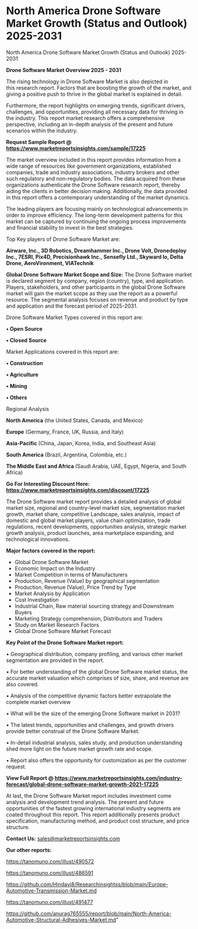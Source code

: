 # North America Drone Software Market Growth (Status and Outlook) 2025-2031
North America Drone Software Market Growth (Status and Outlook) 2025-2031

<Strong> Drone Software Market Overview 2025 - 2031</strong>

The rising technology in Drone Software Market is also depicted in this research report. Factors that are boosting the growth of the market, and giving a positive push to thrive in the global market is explained in detail.

Furthermore, the report highlights on emerging trends, significant drivers, challenges, and opportunities, providing all necessary data for thriving in the industry. This report market research offers a comprehensive perspective, including an in-depth analysis of the present and future scenarios within the industry.

<strong>Request Sample Report @ <a href=https://www.marketreportsinsights.com/sample/17225>https://www.marketreportsinsights.com/sample/17225</a></strong>

The market overview included in this report provides information from a wide range of resources like government organizations, established companies, trade and industry associations, industry brokers and other such regulatory and non-regulatory bodies. The data acquired from these organizations authenticate the Drone Software research report, thereby aiding the clients in better decision making. Additionally, the data provided in this report offers a contemporary understanding of the market dynamics.

The leading players are focusing mainly on technological advancements in order to improve efficiency. The long-term development patterns for this market can be captured by continuing the ongoing process improvements and financial stability to invest in the best strategies.

Top Key players of Drone Software Market are:

<strong>Airware, Inc., 3D Robotics, Dreamhammer Inc., Drone Volt, Dronedeploy Inc., 7ESRI, Pix4D, Precisionhawk Inc., Sensefly Ltd., Skyward Io, Delta Drone, AeroVironment, VIATechnik</strong>

<strong><b>Global Drone Software Market Scope and Size:</b></strong>
The Drone Software market is declared segment by company, region (country), type, and application. Players, stakeholders, and other participants in the global Drone Software market will gain the market scope as they use the report as a powerful resource. The segmental analysis focuses on revenue and product by type and application and the forecast period of 2025-2031.

Drone Software Market Types covered in this report are:

<strong>• Open Source

• Closed Source</strong>

Market Applications covered in this report are:

<strong>• Construction

• Agriculture

• Mining

• Others</strong> 

Regional Analysis

<strong>North America</strong> (the United States, Canada, and Mexico)

<strong>Europe</strong> (Germany, France, UK, Russia, and Italy)

<strong>Asia-Pacific</strong> (China, Japan, Korea, India, and Southeast Asia)

<strong>South America</strong> (Brazil, Argentina, Colombia, etc.)

<strong>The Middle East and Africa</strong> (Saudi Arabia, UAE, Egypt, Nigeria, and South Africa)

<strong>Go For Interesting Discount Here: <a href=https://www.marketreportsinsights.com/discount/17225>https://www.marketreportsinsights.com/discount/17225</a></strong>

The Drone Software market report provides a detailed analysis of global market size, regional and country-level market size, segmentation market growth, market share, competitive Landscape, sales analysis, impact of domestic and global market players, value chain optimization, trade regulations, recent developments, opportunities analysis, strategic market growth analysis, product launches, area marketplace expanding, and technological innovations.

<strong><b>Major factors covered in the report:</b></strong>
<ul>
  <li>Global Drone Software Market </li>
  <li>Economic Impact on the Industry</li>
  <li>Market Competition in terms of Manufacturers</li>
  <li>Production, Revenue (Value) by geographical segmentation</li>
  <li>Production, Revenue (Value), Price Trend by Type</li>
  <li>Market Analysis by Application</li>
  <li>Cost Investigation</li>
  <li>Industrial Chain, Raw material sourcing strategy and Downstream Buyers</li>
  <li>Marketing Strategy comprehension, Distributors and Traders</li>
  <li>Study on Market Research Factors</li>
  <li>Global Drone Software Market Forecast</li>
</ul>

<strong><b>Key Point of the Drone Software Market report:</b></strong>

• Geographical distribution, company profiling, and various other market segmentation are provided in the report.

• For better understanding of the global Drone Software market status, the accurate market valuation which comprises of size, share, and revenue are also covered.

• Analysis of the competitive dynamic factors better extrapolate the complete market overview

• What will be the size of the emerging Drone Software market in 2031?

• The latest trends, opportunities and challenges, and growth drivers provide better construal of the Drone Software Market.

• In-detail industrial analysis, sales study, and production understanding shed more light on the future market growth rate and scope.

• Report also offers the opportunity for customization as per the customer request.

<strong><b>View Full Report @ <a href=https://www.marketreportsinsights.com/industry-forecast/global-drone-software-market-growth-2021-17225>https://www.marketreportsinsights.com/industry-forecast/global-drone-software-market-growth-2021-17225</a></b></strong>


At last, the Drone Software Market report includes investment come analysis and development trend analysis. The present and future opportunities of the fastest growing international industry segments are coated throughout this report. This report additionally presents product specification, manufacturing method, and product cost structure, and price structure.

<strong>Contact Us:</strong>
sales@marketreportsinsights.com

<strong>Our other reports:</strong>

<a href=https://tanomuno.com/illust/490572>https://tanomuno.com/illust/490572</a>

<a href=https://tanomuno.com/illust/486591>https://tanomuno.com/illust/486591</a>

<a href=https://github.com/Hindavi8/Researchinsightss/blob/main/Europe-Automotive-Transmission-Market.md>https://github.com/Hindavi8/Researchinsightss/blob/main/Europe-Automotive-Transmission-Market.md</a>

<a href=https://tanomuno.com/illust/491477>https://tanomuno.com/illust/491477</a>

<a href=https://github.com/anurag765555/report/blob/main/North-America-Automotive-Structural-Adhesives-Market.md>https://github.com/anurag765555/report/blob/main/North-America-Automotive-Structural-Adhesives-Market.md</a>"
